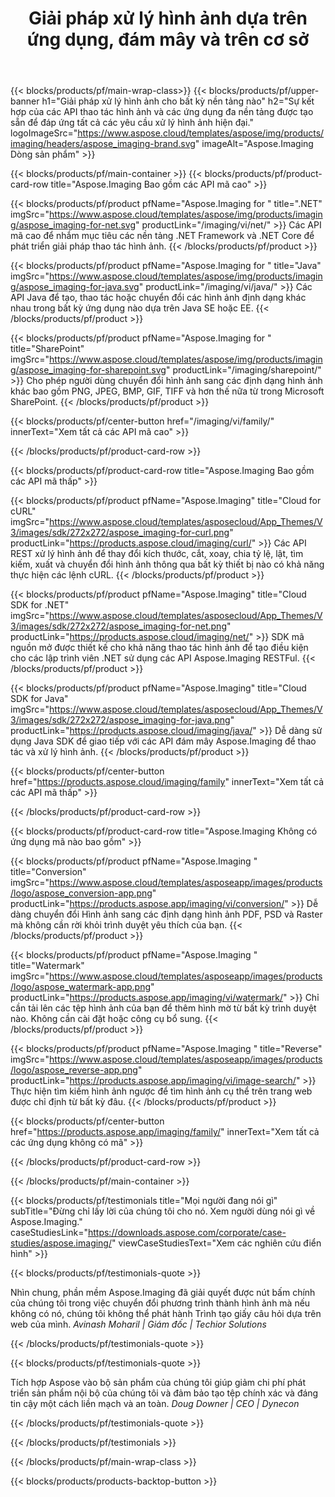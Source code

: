 ﻿---
title: Giải pháp xử lý hình ảnh dựa trên ứng dụng, đám mây và trên cơ sở 
weight: 4270
url: /vi/ 
lang: vi
langdirlevel: 2
locales: zh-hans,ja,it,ru,de,es,fr,nl,id,lt,pl,pt,vi,tr,ko,zh-hant,ar,hi,th,sv,cs,uk,he
description: Phát triển các ứng dụng thao tác với Hình ảnh bằng API On Premise hoặc Cloud hoặc chỉ đơn giản là sử dụng các ứng dụng đa nền tảng để xem so sánh kiểm tra hoặc chuyển đổi tệp Hình ảnh.
---

{{< blocks/products/pf/main-wrap-class>}}
{{< blocks/products/pf/upper-banner h1="Giải pháp xử lý hình ảnh cho bất kỳ nền tảng nào" h2="Sự kết hợp của các API thao tác hình ảnh và các ứng dụng đa nền tảng được tạo sẵn để đáp ứng tất cả các yêu cầu xử lý hình ảnh hiện đại." logoImageSrc="https://www.aspose.cloud/templates/aspose/img/products/imaging/headers/aspose_imaging-brand.svg" imageAlt="Aspose.Imaging Dòng sản phẩm" >}}

{{< blocks/products/pf/main-container >}}
{{< blocks/products/pf/product-card-row title="Aspose.Imaging Bao gồm các API mã cao" >}}

{{< blocks/products/pf/product pfName="Aspose.Imaging for " title=".NET" imgSrc="https://www.aspose.cloud/templates/aspose/img/products/imaging/aspose_imaging-for-net.svg" productLink="/imaging/vi/net/" >}}
Các API mã cao để nhắm mục tiêu các nền tảng .NET Framework và .NET Core để phát triển giải pháp thao tác hình ảnh.
{{< /blocks/products/pf/product >}}

{{< blocks/products/pf/product pfName="Aspose.Imaging for " title="Java" imgSrc="https://www.aspose.cloud/templates/aspose/img/products/imaging/aspose_imaging-for-java.svg" productLink="/imaging/vi/java/" >}}
Các API Java để tạo, thao tác hoặc chuyển đổi các hình ảnh định dạng khác nhau trong bất kỳ ứng dụng nào dựa trên Java SE hoặc EE.
{{< /blocks/products/pf/product >}}

{{< blocks/products/pf/product pfName="Aspose.Imaging for " title="SharePoint" imgSrc="https://www.aspose.cloud/templates/aspose/img/products/imaging/aspose_imaging-for-sharepoint.svg" productLink="/imaging/sharepoint/" >}}
Cho phép người dùng chuyển đổi hình ảnh sang các định dạng hình ảnh khác bao gồm PNG, JPEG, BMP, GIF, TIFF và hơn thế nữa từ trong Microsoft SharePoint.
{{< /blocks/products/pf/product >}}

{{< blocks/products/pf/center-button href="/imaging/vi/family/" innerText="Xem tất cả các API mã cao" >}}

{{< /blocks/products/pf/product-card-row >}}

{{< blocks/products/pf/product-card-row title="Aspose.Imaging Bao gồm các API mã thấp" >}}

{{< blocks/products/pf/product pfName="Aspose.Imaging" title="Cloud for cURL" imgSrc="https://www.aspose.cloud/templates/asposecloud/App_Themes/V3/images/sdk/272x272/aspose_imaging-for-curl.png" productLink="https://products.aspose.cloud/imaging/curl/" >}}
Các API REST xử lý hình ảnh để thay đổi kích thước, cắt, xoay, chia tỷ lệ, lật, tìm kiếm, xuất và chuyển đổi hình ảnh thông qua bất kỳ thiết bị nào có khả năng thực hiện các lệnh cURL.
{{< /blocks/products/pf/product >}}

{{< blocks/products/pf/product pfName="Aspose.Imaging" title="Cloud SDK for .NET" imgSrc="https://www.aspose.cloud/templates/asposecloud/App_Themes/V3/images/sdk/272x272/aspose_imaging-for-net.png" productLink="https://products.aspose.cloud/imaging/net/" >}}
SDK mã nguồn mở được thiết kế cho khả năng thao tác hình ảnh để tạo điều kiện cho các lập trình viên .NET sử dụng các API Aspose.Imaging RESTFul.
{{< /blocks/products/pf/product >}}

{{< blocks/products/pf/product pfName="Aspose.Imaging" title="Cloud SDK for Java" imgSrc="https://www.aspose.cloud/templates/asposecloud/App_Themes/V3/images/sdk/272x272/aspose_imaging-for-java.png" productLink="https://products.aspose.cloud/imaging/java/" >}}
Dễ dàng sử dụng Java SDK để giao tiếp với các API đám mây Aspose.Imaging để thao tác và xử lý hình ảnh.
{{< /blocks/products/pf/product >}}

{{< blocks/products/pf/center-button href="https://products.aspose.cloud/imaging/family" innerText="Xem tất cả các API mã thấp" >}}

{{< /blocks/products/pf/product-card-row >}}

{{< blocks/products/pf/product-card-row title="Aspose.Imaging Không có ứng dụng mã nào bao gồm" >}}

{{< blocks/products/pf/product pfName="Aspose.Imaging " title="Conversion" imgSrc="https://www.aspose.cloud/templates/asposeapp/images/products/logo/aspose_conversion-app.png" productLink="https://products.aspose.app/imaging/vi/conversion/" >}}
Dễ dàng chuyển đổi Hình ảnh sang các định dạng hình ảnh PDF, PSD và Raster mà không cần rời khỏi trình duyệt yêu thích của bạn.
{{< /blocks/products/pf/product >}}

{{< blocks/products/pf/product pfName="Aspose.Imaging " title="Watermark" imgSrc="https://www.aspose.cloud/templates/asposeapp/images/products/logo/aspose_watermark-app.png" productLink="https://products.aspose.app/imaging/vi/watermark/" >}}
Chỉ cần tải lên các tệp hình ảnh của bạn để thêm hình mờ từ bất kỳ trình duyệt nào. Không cần cài đặt hoặc công cụ bổ sung. 
{{< /blocks/products/pf/product >}}

{{< blocks/products/pf/product pfName="Aspose.Imaging " title="Reverse" imgSrc="https://www.aspose.cloud/templates/asposeapp/images/products/logo/aspose_reverse-app.png" productLink="https://products.aspose.app/imaging/vi/image-search/" >}}
Thực hiện tìm kiếm hình ảnh ngược để tìm hình ảnh cụ thể trên trang web được chỉ định từ bất kỳ đâu.
{{< /blocks/products/pf/product >}}

{{< blocks/products/pf/center-button href="https://products.aspose.app/imaging/family/" innerText="Xem tất cả các ứng dụng không có mã" >}}

{{< /blocks/products/pf/product-card-row >}}

{{< /blocks/products/pf/main-container >}}

{{< blocks/products/pf/testimonials title="Mọi người đang nói gì" subTitle="Đừng chỉ lấy lời của chúng tôi cho nó. Xem người dùng nói gì về Aspose.Imaging." caseStudiesLink="https://downloads.aspose.com/corporate/case-studies/aspose.imaging/" viewCaseStudiesText="Xem các nghiên cứu điển hình" >}}

{{< blocks/products/pf/testimonials-quote >}}
<p class="first">
 Nhìn chung, phần mềm Aspose.Imaging đã giải quyết được nút bấm chính của chúng tôi trong việc chuyển đổi phương trình thành hình ảnh mà nếu không có nó, chúng tôi không thể phát hành Trình tạo giấy câu hỏi dựa trên web của mình.
 <em>
  Avinash Moharil | Giám đốc | Techior Solutions
 </em>
</p>

{{< /blocks/products/pf/testimonials-quote >}}

{{< blocks/products/pf/testimonials-quote >}}
<p class="second">
 Tích hợp Aspose vào bộ sản phẩm của chúng tôi giúp giảm chi phí phát triển sản phẩm nội bộ của chúng tôi và đảm bảo tạo tệp chính xác và đáng tin cậy một cách liền mạch và an toàn.
 <em>
  Doug Downer | CEO | Dynecon
 </em>
</p>

{{< /blocks/products/pf/testimonials-quote >}}

{{< /blocks/products/pf/testimonials >}}

{{< /blocks/products/pf/main-wrap-class >}}

{{< blocks/products/products-backtop-button >}}
